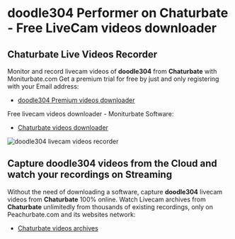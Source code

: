 # doodle304 Performer on Chaturbate - Free LiveCam videos downloader

## Chaturbate Live Videos Recorder

Monitor and record livecam videos of **doodle304** from **Chaturbate** with Moniturbate.com
Get a premium trial for free by just and only registering with your Email address:
* [doodle304 Premium videos downloader](https://moniturbate.com/request-demo-licence-key.html)

Free livecam videos downloader - Moniturbate Software:
* [Chaturbate videos downloader](https://moniturbate.com/moniturbate-download-software.html)

![doodle304 livecam videos recorder](https://peachurnet.com/templates/moniturbate-software.png)


## Capture doodle304 videos from the Cloud and watch your recordings on Streaming

Without the need of downloading a software, capture **doodle304** livecam videos from **Chaturbate** 100% online.
Watch Livecam archives from **Chaturbate** unlimitedly from thousands of existing recordings, only on Peachurbate.com and its websites network:
* [Chaturbate videos archives](https://peachurnet.com/)